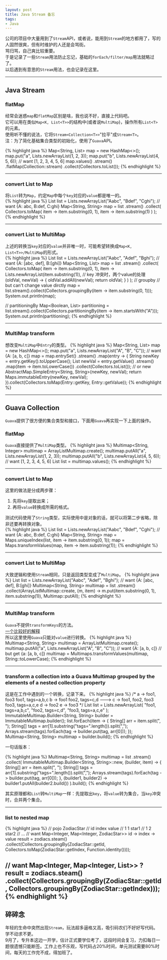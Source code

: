 ```yaml
---
layout: post
title: Java Stream 备忘
tags: 
- Java
---
```


公司的项目中大量用到了`Stream`API，或者说，能用到`Stream`的地方都用了，写的人固然很爽，但有时维护的人还是会骂街。    
骂归骂，自己爽比较重要。   
于是记录了一些`Stream`用法防止忘记，基础的`forEach/filter/map`用法就略过了。    
以后遇到有意思的`Stream`用法，也会记录在这里。    

---

## Java Stream
### flatMap
经常会迷惑`map`和`flatMap`区别是啥，我也说不好，直接上代码吧。    
它可以用在类似`Map<K, List<T>>`的结构中(或者说`MultiMap`)，操作所有`List<T>`的元素。    
使用听不懂的说法，它将`Stream<Collection<T>>`"拉平"成`Stream<T>`。   
注：为了简化基础集合类型的初始化，使用了`Guava`API。    

{% highlight java %}
Map<String, List<Integer>> map = new HashMap<>();
map.put("a", Lists.newArrayList(1, 2, 3));
map.put("b", Lists.newArrayList(4, 5, 6));
// want [1, 2, 3, 4, 5, 6]
map.values()
    .stream()
    .flatMap(Collection::stream)
    .collect(Collectors.toList());
{% endhighlight %}

---

### convert List to Map
将`List`转为`Map`，约定`Map`中每个`key`对应的`value`都是唯一的。  
{% highlight java %}
List<String> list = Lists.newArrayList("Aabc", "Bdef", "Cghi");
// want {A: abc, B:def, C:ghi}
Map<String, String> map = list
    .stream()
    .collect(
        Collectors.toMap(
            item -> item.substring(0, 1), 
            item -> item.substring(1)
        )
    );
{% endhighlight %}

--- 

### convert List to MultiMap
上述的转换当`key`对应的`value`并非唯一时，可能希望转换成`Map<K, List<T>>/MultiMap`的形式。    
{% highlight java %}
List<String> list = Lists.newArrayList("Aabc", "Adef", "Bghi");
// want {A: [abc, def], B:[ghi]}
Map<String, List<String>> map = list
    .stream()
    .collect(
        Collectors.toMap(
            item -> item.substring(0, 1), 
            item -> Lists.newArrayList(item.substring(1)), 
            // key 冲突时，两个value的处理
            (oldVal, newVal) -> {
                oldVal.addAll(newVal);
                return oldVal;
            }
        )
    );
// groupby
// but can't change value dirctly
map = list.stream().collect(Collectors.groupingBy(item -> item.substring(0, 1)));
System.out.println(map);

// partitioningBy
Map<Boolean, List<String>> partitioning = list.stream().collect(Collectors.partitioningBy(item -> item.startsWith("A")));
System.out.println(partitioning);
{% endhighlight %}

---

### MultiMap transform
想改变`MultiMap`中`Entry`的类型。
{% highlight java %}
Map<String, List<String>> map = new HashMap<>();
map.put("a", Lists.newArrayList("A", "B", "C"));
// want {A: [a, b, c]}
map = map.entrySet()
    .stream()
    .map(entry -> {
        String newKey = entry.getKey().toUpperCase();
        List<String> newVal = entry.getValue()
            .stream()
            .map(item -> item.toLowerCase())
            .collect(Collectors.toList());
        // or new AbstractMap.SimpleEntry<String, String>(newKey, newVal);
        return Maps.immutableEntry(newKey, newVal);
}).collect(Collectors.toMap(Entry::getKey, Entry::getValue));
{% endhighlight %}

---

## Guava Collection
`Guava`提供了很方便的集合类型和接口，下面用`Guava`再实现一下上面的操作。   

### flatMap
`Guava`直接提供了`MultiMap`类型。
{% highlight java %}
Multimap<String, Integer> multimap = ArrayListMultimap.create();
multimap.putAll("a", Lists.newArrayList(1, 2, 3));
multimap.putAll("b", Lists.newArrayList(4, 5, 6));
// want [1, 2, 3, 4, 5, 6]
List<Integer> list = multimap.values();
{% endhighlight %}

---

### convert List to Map
这里的做法是分成两步骤：
1. 先将`key`提取出来；
2. 再将`value`转换成所需的格式。     

测试代码使用了`String`类型，实际使用中是对象的话，就可以将第二步省略，除非还要再转换对象。   
{% highlight java %}
List<String> list = Lists.newArrayList("Aabc", "Bdef", "Cghi");
// want {A: abc, B:def, C:ghi}
Map<String, String> map = Maps.uniqueIndex(list, item -> item.substring(0, 1));
map = Maps.transformValues(map, item -> item.substring(1));
{% endhighlight %}

---

### convert List to MultiMap
大致逻辑和使用`Stream`相同，只是返回类型变成了`MultiMap`。
{% highlight java %}
List<String> list = Lists.newArrayList("Aabc", "Adef", "Bghi");
// want {A: [abc, def], B:[ghi]}
Multimap<String, String> multimap = list
    .stream()
    .collect(ArrayListMultimap::create,
        (m, item) -> m.put(item.substring(0, 1), item.substring(1)), 
        Multimap::putAll);
{% endhighlight %}

---

### MultiMap transform
`Guava`不提供`transformKeys`的方法。   
[一个比较好的解释](https://stackoverflow.com/a/5733566/4276950)   
所以这里使用`Guava`只能对`value`进行转换。
{% highlight java %}
Multimap<String, String> multimap = ArrayListMultimap.create();
multimap.putAll("a", Lists.newArrayList("A", "B", "C"));
// want {A: [a, b, c]}
// but get {a: [a, b, c]}
multimap = Multimaps.transformValues(multimap, String::toLowerCase);
{% endhighlight %}

--- 

### transform a collection into a Guava Multimap grouped by the elements of a nested collection property    
这是在工作中遇到的一个转换，记录下来。
{% highlight java %}
/*
                            a -> foo1, foo3
foo1, tags=a,b,c            b -> foo1
foo2, tags=c,d     --->     c -> foo1, foo2, foo3
foo3, tags=a,c,e            d -> foo2
                            e -> foo3
*/
List<String> list = Lists.newArrayList(
    "foo1, tags=a,b,c",
    "foo2, tags=c,d",
    "foo3, tags=a,c,e"
);
ImmutableMultimap.Builder<String, String> builder = ImmutableMultimap.builder();
list.forEach(item -> {
    String[] arr = item.split(", ");
    String[] tags = arr[1].substring("tags=".length()).split(",");
    Arrays.stream(tags).forEach(tag -> builder.put(tag, arr[0]));
});
Multimap<String, String> multimap = builder.build();
{% endhighlight %}

一句话版本：

{% highlight java %}
Multimap<String, String> multimap = list
        .stream()
        .collect(
            ImmutableMultimap.Builder<String, String>::new,
            (builder, item) -> {
                String[] arr = item.split(", ");
                String[] tags = arr[1].substring("tags=".length()).split(",");
                Arrays.stream(tags).forEach(tag -> builder.put(tag, arr[0]));
            },
            (builder1, builder2) -> builder1.putAll(builder2.build())
        ).build();
{% endhighlight %}    

其实原理都和`List`转`MultiMap`一样：先提取出`key`，将`value`转为集合，当`key`冲突时，合并两个集合。

---
### list to nested map
{% highlight java %}
// pojo ZodiacStar
// id index value
// 1  1     star1
// 1  2     star2
// ...
// want Map<Integer, Map<Integer, ZodiacStar>> id -> index -> value
result = zodiacs.steam()
    .collect(Collectors.groupingBy(ZodiacStar::getId, Collectors.toMap(ZodiacStar::getIndex, Function.identity())));

// want Map<Integer, Map<Integer, List<ZodiacStar>>> ?
result = zodiacs.steam()
    .collect(Collectors.groupingBy(ZodiacStar::getId, Collectors.groupingBy(ZodiacStar::getIndex)));
{% endhighlight %}    
---

## 碎碎念
年轻的生命中突然出现`Stream`，玩法超多逼格又高，吸引码农们不好好写代码。    
学不动求不更。     
9月了，专升本这边一开学，估计正式要学位考了，这段时间会复习，力扣每日一题很遗憾只能断签。工作上也不乐观，写代码占20%时间，单元测试需要80%时间，每天的工作完不成，得加班了。   
